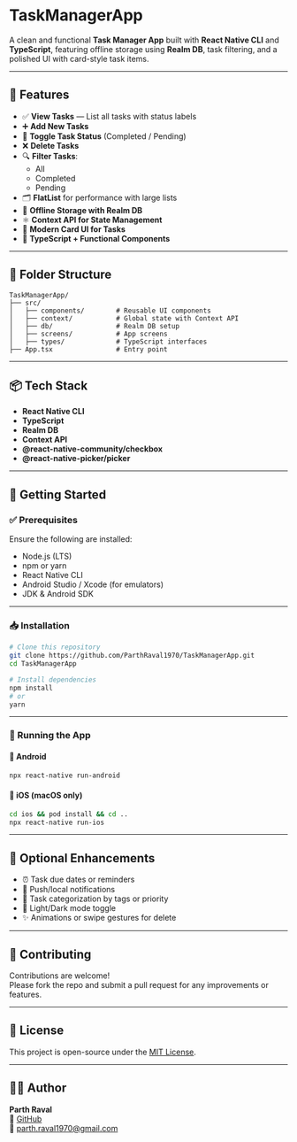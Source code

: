 # TaskManagerApp

A clean and functional **Task Manager App** built with **React Native CLI** and **TypeScript**, featuring offline storage using **Realm DB**, task filtering, and a polished UI with card-style task items.

---

## 🚀 Features

- ✅ **View Tasks** — List all tasks with status labels
- ➕ **Add New Tasks**
- 🔁 **Toggle Task Status** (Completed / Pending)
- ❌ **Delete Tasks**
- 🔍 **Filter Tasks**:
  - All
  - Completed
  - Pending
- 🗂️ **FlatList** for performance with large lists
- 💾 **Offline Storage with Realm DB**
- ⚛️ **Context API for State Management**
- 🎨 **Modern Card UI for Tasks**
- 🧱 **TypeScript + Functional Components**

---

## 📁 Folder Structure

```
TaskManagerApp/
├── src/
│   ├── components/        # Reusable UI components
│   ├── context/           # Global state with Context API
│   ├── db/                # Realm DB setup
│   ├── screens/           # App screens
│   ├── types/             # TypeScript interfaces
├── App.tsx                # Entry point
```

---

## 📦 Tech Stack

- **React Native CLI**
- **TypeScript**
- **Realm DB**
- **Context API**
- **@react-native-community/checkbox**
- **@react-native-picker/picker**

---

## 🔧 Getting Started

### ✅ Prerequisites

Ensure the following are installed:

- Node.js (LTS)
- npm or yarn
- React Native CLI
- Android Studio / Xcode (for emulators)
- JDK & Android SDK

---

### 📥 Installation

```bash
# Clone this repository
git clone https://github.com/ParthRaval1970/TaskManagerApp.git
cd TaskManagerApp

# Install dependencies
npm install
# or
yarn
```

---

### 📱 Running the App

#### 📲 Android

```bash
npx react-native run-android
```

#### 🍏 iOS (macOS only)

```bash
cd ios && pod install && cd ..
npx react-native run-ios
```

---

## 🧪 Optional Enhancements

- ⏰ Task due dates or reminders
- 🔔 Push/local notifications
- 📂 Task categorization by tags or priority
- 🌙 Light/Dark mode toggle
- ✨ Animations or swipe gestures for delete

---

## 🤝 Contributing

Contributions are welcome!  
Please fork the repo and submit a pull request for any improvements or features.

---

## 📄 License

This project is open-source under the [MIT License](LICENSE).

---

## 🙋‍♂️ Author

**Parth Raval**  
🔗 [GitHub](https://github.com/ParthRaval1970)  
📧 parth.raval1970@gmail.com
